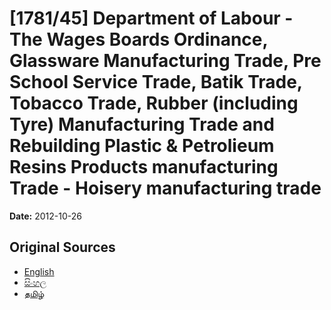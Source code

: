 # [1781/45] Department of Labour - The Wages Boards Ordinance, Glassware Manufacturing Trade, Pre School Service Trade, Batik Trade, Tobacco Trade, Rubber (including Tyre) Manufacturing Trade and Rebuilding Plastic & Petrolieum Resins Products manufacturing Trade - Hoisery manufacturing trade

**Date:** 2012-10-26

## Original Sources

- [English](https://documents.gov.lk/view/extra-gazettes/2012/10/1781-45_E.pdf)
- [සිංහල](https://documents.gov.lk/view/extra-gazettes/2012/10/1781-45_S.pdf)
- [தமிழ்](https://documents.gov.lk/view/extra-gazettes/2012/10/1781-45_T.pdf)
